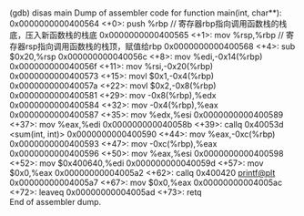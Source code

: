 # 

(gdb) disas main
Dump of assembler code for function main(int, char**):
   0x0000000000400564 <+0>:     push   %rbp                 // 寄存器rbp指向调用函数栈的栈底，压入新函数栈的栈底
   0x0000000000400565 <+1>:     mov    %rsp,%rbp            // 寄存器rsp指向调用函数栈的栈顶，赋值给rbp
   0x0000000000400568 <+4>:     sub    $0x20,%rsp
   0x000000000040056c <+8>:     mov    %edi,-0x14(%rbp)
   0x000000000040056f <+11>:    mov    %rsi,-0x20(%rbp)
   0x0000000000400573 <+15>:    movl   $0x1,-0x4(%rbp)
   0x000000000040057a <+22>:    movl   $0x2,-0x8(%rbp)
   0x0000000000400581 <+29>:    mov    -0x8(%rbp),%edx
   0x0000000000400584 <+32>:    mov    -0x4(%rbp),%eax
   0x0000000000400587 <+35>:    mov    %edx,%esi
   0x0000000000400589 <+37>:    mov    %eax,%edi
   0x000000000040058b <+39>:    callq  0x40053d <sum(int, int)>
   0x0000000000400590 <+44>:    mov    %eax,-0xc(%rbp)
   0x0000000000400593 <+47>:    mov    -0xc(%rbp),%eax
   0x0000000000400596 <+50>:    mov    %eax,%esi
   0x0000000000400598 <+52>:    mov    $0x400640,%edi
   0x000000000040059d <+57>:    mov    $0x0,%eax
   0x00000000004005a2 <+62>:    callq  0x400420 <printf@plt>
   0x00000000004005a7 <+67>:    mov    $0x0,%eax
   0x00000000004005ac <+72>:    leaveq 
   0x00000000004005ad <+73>:    retq   
End of assembler dump.
